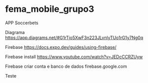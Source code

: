 # fema_mobile_grupo3
APP Soccerbets

Diagrama
https://app.diagrams.net/#G1rTjo5XwF3n223JLvnlyTUo1rG1y7Ng0q

Firebase
https://docs.expo.dev/guides/using-firebase/

Firebase install
https://www.youtube.com/watch?v=JEDcCCRZUyw

Firebase criar conta e banco de dados
firebase.google.com

Teste